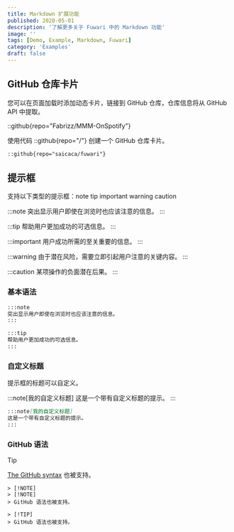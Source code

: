 ```yaml
---
title: Markdown 扩展功能
published: 2020-05-01
description: '了解更多关于 Fuwari 中的 Markdown 功能'
image: ''
tags: [Demo, Example, Markdown, Fuwari]
category: 'Examples'
draft: false 
---
```


## GitHub 仓库卡片
您可以在页面加载时添加动态卡片，链接到 GitHub 仓库，仓库信息将从 GitHub API 中提取。

::github{repo="Fabrizz/MMM-OnSpotify"}

使用代码 ::github{repo="<owner>/<repo>"} 创建一个 GitHub 仓库卡片。

```markdown
::github{repo="saicaca/fuwari"}
```

## 提示框

支持以下类型的提示框：note tip important warning caution

:::note
突出显示用户即使在浏览时也应该注意的信息。
:::

:::tip
帮助用户更加成功的可选信息。
:::

:::important
用户成功所需的至关重要的信息。
:::

:::warning
由于潜在风险，需要立即引起用户注意的关键内容。
:::

:::caution
某项操作的负面潜在后果。
:::
### 基本语法

```markdown
:::note
突出显示用户即使在浏览时也应该注意的信息。
:::

:::tip
帮助用户更加成功的可选信息。
:::
```

### 自定义标题

提示框的标题可以自定义。

:::note[我的自定义标题]
这是一个带有自定义标题的提示。
:::

```markdown
:::note[我的自定义标题]
这是一个带有自定义标题的提示。
:::
```

### GitHub 语法

> [!TIP]
> [The GitHub syntax](https://github.com/orgs/community/discussions/16925) 也被支持。

```
> [!NOTE]
> [!NOTE]
> GitHub 语法也被支持。

> [!TIP]
> GitHub 语法也被支持。
```